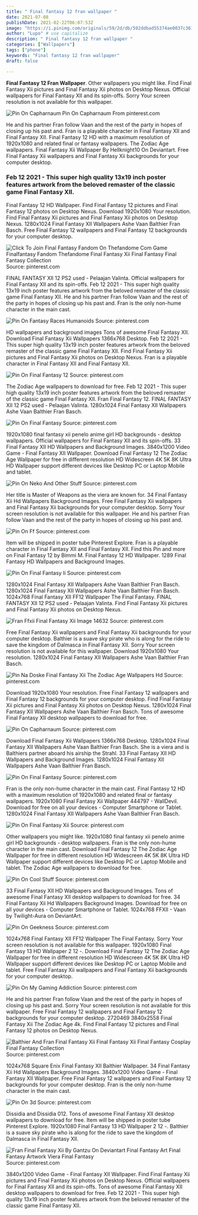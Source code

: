 ```yaml
---
title: " Final fantasy 12 fran wallpaper "
date: 2021-07-08
publishDate: 2021-02-22T06:07:53Z
image: "https://i.pinimg.com/originals/59/2d/db/592ddbad55374ae0037c361829eafc33.jpg"
author: "Lupo" # use capitalize
description: " Final fantasy 12 fran wallpaper "
categories: ["Wallpapers"]
tags: ["phone"]
keywords: "Final fantasy 12 fran wallpaper"
draft: false

---
```



**Final Fantasy 12 Fran Wallpaper**. Other wallpapers you might like. Find Final Fantasy Xii pictures and Final Fantasy Xii photos on Desktop Nexus. Official wallpapers for Final Fantasy XII and its spin-offs. Sorry Your screen resolution is not available for this wallpaper.

![Pin On Capharnaum](https://i.pinimg.com/originals/74/52/bf/7452bfebd19ead92dfed3a2a5adfa788.jpg "Pin On Capharnaum")
Pin On Capharnaum From pinterest.com


He and his partner Fran follow Vaan and the rest of the party in hopes of closing up his past and. Fran is a playable character in Final Fantasy XII and Final Fantasy XII. Final Fantasy 12 HD with a maximum resolution of 1920x1080 and related final or fantasy wallpapers. The Zodiac Age wallpapers. Final Fantasy Xii Wallpaper By Hellknight10 On Deviantart. Free Final Fantasy Xii wallpapers and Final Fantasy Xii backgrounds for your computer desktop.

### Feb 12 2021 - This super high quality 13x19 inch poster features artwork from the beloved remaster of the classic game Final Fantasy XII.

Final Fantasy 12 HD Wallpaper. Find Final Fantasy 12 pictures and Final Fantasy 12 photos on Desktop Nexus. Download 1920x1080 Your resolution. Find Final Fantasy Xii pictures and Final Fantasy Xii photos on Desktop Nexus. 1280x1024 Final Fantasy XII Wallpapers Ashe Vaan Balthier Fran Basch. Free Final Fantasy 12 wallpapers and Final Fantasy 12 backgrounds for your computer desktop.


![Click To Join Final Fantasy Fandom On Thefandome Com Game Finalfantasy Fandom Thefandome Final Fantasy Xii Final Fantasy Final Fantasy Collection](https://i.pinimg.com/564x/53/cf/72/53cf72c1f0e73fed0bf418c246e14499.jpg "Click To Join Final Fantasy Fandom On Thefandome Com Game Finalfantasy Fandom Thefandome Final Fantasy Xii Final Fantasy Final Fantasy Collection")
Source: pinterest.com

FINAL FANTASY XII 12 PS2 used - Pelaajan Valinta. Official wallpapers for Final Fantasy XII and its spin-offs. Feb 12 2021 - This super high quality 13x19 inch poster features artwork from the beloved remaster of the classic game Final Fantasy XII. He and his partner Fran follow Vaan and the rest of the party in hopes of closing up his past and. Fran is the only non-hume character in the main cast.

![Pin On Fantasy Races Humanoids](https://i.pinimg.com/originals/ac/c9/e8/acc9e8ea2476d51387e263ad9e70f2a0.jpg "Pin On Fantasy Races Humanoids")
Source: pinterest.com

HD wallpapers and background images Tons of awesome Final Fantasy XII. Download Final Fantasy Xii Wallpapers 1366x768 Desktop. Feb 12 2021 - This super high quality 13x19 inch poster features artwork from the beloved remaster of the classic game Final Fantasy XII. Find Final Fantasy Xii pictures and Final Fantasy Xii photos on Desktop Nexus. Fran is a playable character in Final Fantasy XII and Final Fantasy XII.

![Pin On Final Fantasy 12](https://i.pinimg.com/originals/2b/91/cd/2b91cd5b6d76fe49c12c4707fec608e7.png "Pin On Final Fantasy 12")
Source: pinterest.com

The Zodiac Age wallpapers to download for free. Feb 12 2021 - This super high quality 13x19 inch poster features artwork from the beloved remaster of the classic game Final Fantasy XII. Fran Final Fantasy 12. FINAL FANTASY XII 12 PS2 used - Pelaajan Valinta. 1280x1024 Final Fantasy XII Wallpapers Ashe Vaan Balthier Fran Basch.

![Pin On Final Fantasy](https://i.pinimg.com/736x/00/95/80/009580189a7d9e4984699998f89c2d0d.jpg "Pin On Final Fantasy")
Source: pinterest.com

1920x1080 final fantasy xii penelo anime girl HD backgrounds - desktop wallpapers. Official wallpapers for Final Fantasy XII and its spin-offs. 33 Final Fantasy XII HD Wallpapers and Background Images. 3840x1200 Video Game - Final Fantasy XII Wallpaper. Download Final Fantasy 12 The Zodiac Age Wallpaper for free in different resolution HD Widescreen 4K 5K 8K Ultra HD Wallpaper support different devices like Desktop PC or Laptop Mobile and tablet.

![Pin On Neko And Other Stuff](https://i.pinimg.com/originals/20/6f/0f/206f0fc6cf455d0c400da4a8e33057aa.jpg "Pin On Neko And Other Stuff")
Source: pinterest.com

Her title is Master of Weapons as the viera are known for. 34 Final Fantasy Xii Hd Wallpapers Background Images. Free Final Fantasy Xii wallpapers and Final Fantasy Xii backgrounds for your computer desktop. Sorry Your screen resolution is not available for this wallpaper. He and his partner Fran follow Vaan and the rest of the party in hopes of closing up his past and.

![Pin On Ff](https://i.pinimg.com/originals/07/36/1b/07361b6aa1180792032b89d489c6967d.jpg "Pin On Ff")
Source: pinterest.com

Item will be shipped in poster tube Pinterest Explore. Fran is a playable character in Final Fantasy XII and Final Fantasy XII. Find this Pin and more on Final Fantasy 12 by Bimmi M. Final Fantasy 12 HD Wallpaper. 1289 Final Fantasy HD Wallpapers and Background Images.

![Pin On Final Fantasy Ii](https://i.pinimg.com/originals/c3/46/49/c34649b6757744b051fb91ae85c23a69.jpg "Pin On Final Fantasy Ii")
Source: pinterest.com

1280x1024 Final Fantasy XII Wallpapers Ashe Vaan Balthier Fran Basch. 1280x1024 Final Fantasy XII Wallpapers Ashe Vaan Balthier Fran Basch. 1024x768 Final Fantasy XII FF12 Wallpaper The Final Fantasy. FINAL FANTASY XII 12 PS2 used - Pelaajan Valinta. Find Final Fantasy Xii pictures and Final Fantasy Xii photos on Desktop Nexus.

![Fran Ffxii Final Fantasy Xii Image 14632](https://i.pinimg.com/564x/8b/59/b8/8b59b819be4c9bb5498c75bf4b095129--final-fantasy-xii-viera.jpg "Fran Ffxii Final Fantasy Xii Image 14632")
Source: pinterest.com

Free Final Fantasy Xii wallpapers and Final Fantasy Xii backgrounds for your computer desktop. Balthier is a suave sky pirate who is along for the ride to save the kingdom of Dalmasca in Final Fantasy XII. Sorry Your screen resolution is not available for this wallpaper. Download 1920x1080 Your resolution. 1280x1024 Final Fantasy XII Wallpapers Ashe Vaan Balthier Fran Basch.

![Pin Na Doske Final Fantasy Xii The Zodiac Age Wallpapers Hd](https://i.pinimg.com/originals/25/f9/c3/25f9c3a10d3d7ba3fde8f5523092ab45.jpg "Pin Na Doske Final Fantasy Xii The Zodiac Age Wallpapers Hd")
Source: pinterest.com

Download 1920x1080 Your resolution. Free Final Fantasy 12 wallpapers and Final Fantasy 12 backgrounds for your computer desktop. Find Final Fantasy Xii pictures and Final Fantasy Xii photos on Desktop Nexus. 1280x1024 Final Fantasy XII Wallpapers Ashe Vaan Balthier Fran Basch. Tons of awesome Final Fantasy XII desktop wallpapers to download for free.

![Pin On Capharnaum](https://i.pinimg.com/originals/74/52/bf/7452bfebd19ead92dfed3a2a5adfa788.jpg "Pin On Capharnaum")
Source: pinterest.com

Download Final Fantasy Xii Wallpapers 1366x768 Desktop. 1280x1024 Final Fantasy XII Wallpapers Ashe Vaan Balthier Fran Basch. She is a viera and is Balthiers partner aboard his airship the Strahl. 33 Final Fantasy XII HD Wallpapers and Background Images. 1280x1024 Final Fantasy XII Wallpapers Ashe Vaan Balthier Fran Basch.

![Pin On Final Fantasy](https://i.pinimg.com/originals/cd/ae/7b/cdae7b88d8c2cc6282363778131f442e.jpg "Pin On Final Fantasy")
Source: pinterest.com

Fran is the only non-hume character in the main cast. Final Fantasy 12 HD with a maximum resolution of 1920x1080 and related final or fantasy wallpapers. 1920x1080 Final Fantasy Xii Wallpaper 444797 - WallDevil. Download for free on all your devices - Computer Smartphone or Tablet. 1280x1024 Final Fantasy XII Wallpapers Ashe Vaan Balthier Fran Basch.

![Pin On Final Fantasy Xii](https://i.pinimg.com/originals/a1/cc/78/a1cc78d90186ece63159484830602b98.jpg "Pin On Final Fantasy Xii")
Source: pinterest.com

Other wallpapers you might like. 1920x1080 final fantasy xii penelo anime girl HD backgrounds - desktop wallpapers. Fran is the only non-hume character in the main cast. Download Final Fantasy 12 The Zodiac Age Wallpaper for free in different resolution HD Widescreen 4K 5K 8K Ultra HD Wallpaper support different devices like Desktop PC or Laptop Mobile and tablet. The Zodiac Age wallpapers to download for free.

![Pin On Cool Stuff](https://i.pinimg.com/originals/b3/d1/a0/b3d1a00c5c2ce1effb2351e92ecb7880.jpg "Pin On Cool Stuff")
Source: pinterest.com

33 Final Fantasy XII HD Wallpapers and Background Images. Tons of awesome Final Fantasy XII desktop wallpapers to download for free. 34 Final Fantasy Xii Hd Wallpapers Background Images. Download for free on all your devices - Computer Smartphone or Tablet. 1024x768 FFXII - Vaan by Twilight-Aura on DeviantArt.

![Pin On Geekness](https://i.pinimg.com/originals/0d/70/c5/0d70c5e4110dcd97a82386c2cbb138cd.jpg "Pin On Geekness")
Source: pinterest.com

1024x768 Final Fantasy XII FF12 Wallpaper The Final Fantasy. Sorry Your screen resolution is not available for this wallpaper. 1920x1080 Final Fantasy 13 HD Wallpaper 2 12 -. Download Final Fantasy 12 The Zodiac Age Wallpaper for free in different resolution HD Widescreen 4K 5K 8K Ultra HD Wallpaper support different devices like Desktop PC or Laptop Mobile and tablet. Free Final Fantasy Xii wallpapers and Final Fantasy Xii backgrounds for your computer desktop.

![Pin On My Gaming Addiction](https://i.pinimg.com/originals/f5/91/46/f59146ded6a46c0c4e51dd2f4aa7df53.png "Pin On My Gaming Addiction")
Source: pinterest.com

He and his partner Fran follow Vaan and the rest of the party in hopes of closing up his past and. Sorry Your screen resolution is not available for this wallpaper. Free Final Fantasy 12 wallpapers and Final Fantasy 12 backgrounds for your computer desktop. 2720469 3840x2558 Final Fantasy Xii The Zodiac Age 4k. Find Final Fantasy 12 pictures and Final Fantasy 12 photos on Desktop Nexus.

![Balthier And Fran Final Fantasy Xii Final Fantasy Xii Final Fantasy Cosplay Final Fantasy Collection](https://i.pinimg.com/originals/75/f8/10/75f810bd34a50c4c54fad18929a41909.jpg "Balthier And Fran Final Fantasy Xii Final Fantasy Xii Final Fantasy Cosplay Final Fantasy Collection")
Source: pinterest.com

1024x768 Square Enix Final Fantasy XII Balthier Wallpaper. 34 Final Fantasy Xii Hd Wallpapers Background Images. 3840x1200 Video Game - Final Fantasy XII Wallpaper. Free Final Fantasy 12 wallpapers and Final Fantasy 12 backgrounds for your computer desktop. Fran is the only non-hume character in the main cast.

![Pin On 3d](https://i.pinimg.com/originals/14/2b/a8/142ba809b86e378de4a3df9f4e098fe4.jpg "Pin On 3d")
Source: pinterest.com

Dissidia and Dissidia 012. Tons of awesome Final Fantasy XII desktop wallpapers to download for free. Item will be shipped in poster tube Pinterest Explore. 1920x1080 Final Fantasy 13 HD Wallpaper 2 12 -. Balthier is a suave sky pirate who is along for the ride to save the kingdom of Dalmasca in Final Fantasy XII.

![Fran Final Fantasy Xii By Gantzu On Deviantart Final Fantasy Art Final Fantasy Artwork Viera Final Fantasy](https://i.pinimg.com/originals/59/2d/db/592ddbad55374ae0037c361829eafc33.jpg "Fran Final Fantasy Xii By Gantzu On Deviantart Final Fantasy Art Final Fantasy Artwork Viera Final Fantasy")
Source: pinterest.com

3840x1200 Video Game - Final Fantasy XII Wallpaper. Find Final Fantasy Xii pictures and Final Fantasy Xii photos on Desktop Nexus. Official wallpapers for Final Fantasy XII and its spin-offs. Tons of awesome Final Fantasy XII desktop wallpapers to download for free. Feb 12 2021 - This super high quality 13x19 inch poster features artwork from the beloved remaster of the classic game Final Fantasy XII.

